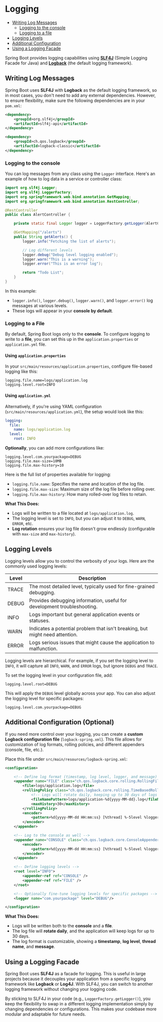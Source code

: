 # Logging

- [Writing Log Messages](#writing-log-messages)
  - [Logging to the console](#logging-to-the-console)
  - [Logging to a file](#logging-to-a-file)
- [Logging Levels](#logging-levels)
- [Additional Configuration](#additional-configuration-optional)
- [Using a Logging Facade](#using-a-logging-facade)

Spring Boot provides logging capabilities using [**SLF4J**](https://www.slf4j.org/) (Simple Logging Facade for Java) and [**Logback**](https://logback.qos.ch/) (the default logging framework).

## Writing Log Messages

Spring Boot uses **SLF4J** with **Logback** as the default logging framework, so in most cases, you don't need to add any external dependencies. However, to ensure flexibility, make sure the following dependencies are in your `pom.xml`:

```xml
<dependency>
    <groupId>org.slf4j</groupId>
    <artifactId>slf4j-api</artifactId>
</dependency>

<dependency>
    <groupId>ch.qos.logback</groupId>
    <artifactId>logback-classic</artifactId>
</dependency>
```

### Logging to the console

You can log messages from any class using the `Logger` interface. Here's an example of how to log data in a service or controller class:

```java
import org.slf4j.Logger;
import org.slf4j.LoggerFactory;
import org.springframework.web.bind.annotation.GetMapping;
import org.springframework.web.bind.annotation.RestController;

@RestController
public class AlertController {

    private static final Logger logger = LoggerFactory.getLogger(AlertController.class);

    @GetMapping("/alerts")
    public String getAlerts() {
        logger.info("Fetching the list of alerts");

        // Log different levels
        logger.debug("Debug level logging enabled");
        logger.warn("This is a warning");
        logger.error("This is an error log");

        return "Todo List";
    }
}
```

In this example:

- `logger.info()`, `logger.debug()`, `logger.warn()`, and `logger.error()` log messages at various levels.
- These logs will appear in your **console by default**.

### Logging to a File

By default, Spring Boot logs only to the **console**. To configure logging to write to a **file**, you can set this up in the `application.properties` or `application.yml` file.

#### Using `application.properties`

In your `src/main/resources/application.properties`, configure file-based logging like this:

```properties
logging.file.name=logs/application.log
logging.level.root=INFO
```

#### Using `application.yml`

Alternatively, if you're using YAML configuration (`src/main/resources/application.yml`), the setup would look like this:

```yaml
logging:
  file:
    name: logs/application.log
  level:
    root: INFO
```

**Optionally**, you can add more configurations like:

```properties
logging.level.com.yourpackage=DEBUG
logging.file.max-size=10MB
logging.file.max-history=10
```

Here is the full list of properties available for logging:

- `logging.file.name`: Specifies the name and location of the log file.
- `logging.file.max-size`: Maximum size of the log file before rolling over.
- `logging.file.max-history`: How many rolled-over log files to retain.

**What This Does:**

- Logs will be written to a file located at `logs/application.log`.
- The logging level is set to `INFO`, but you can adjust it to `DEBUG`, `WARN`, `ERROR`, etc.
- **Log rotation** ensures your log file doesn't grow endlessly (configurable with `max-size` and `max-history`).

## Logging Levels

Logging levels allow you to control the verbosity of your logs. Here are the commonly used logging levels:

| Level | Description                                                                  |
| ----- | ---------------------------------------------------------------------------- |
| TRACE | The most detailed level, typically used for fine-grained debugging.          |
| DEBUG | Provides debugging information, useful for development troubleshooting.      |
| INFO  | Logs important but general application events or statuses.                   |
| WARN  | Indicates a potential problem that isn't breaking, but might need attention. |
| ERROR | Logs serious issues that might cause the application to malfunction.         |

Logging levels are hierarchical. For example, if you set the logging level to `INFO`, it will capture all `INFO`, `WARN`, and `ERROR` logs, but ignore `DEBUG` and `TRACE`.

To set the logging level in your configuration file, add:

```properties
logging.level.root=DEBUG
```

This will apply the `DEBUG` level globally across your app. You can also adjust the logging level for specific packages:

```properties
logging.level.com.yourpackage=DEBUG
```

## Additional Configuration (Optional)

If you need more control over your logging, you can create a **custom Logback configuration file** (`logback-spring.xml`). This file allows for customization of log formats, rolling policies, and different appenders (console, file, etc.).

Place this file under `src/main/resources/logback-spring.xml`:

```xml
<configuration>

    <!-- Define log format (timestamp, log level, logger, and message) -->
    <appender name="FILE" class="ch.qos.logback.core.rolling.RollingFileAppender">
        <file>logs/application.log</file>
        <rollingPolicy class="ch.qos.logback.core.rolling.TimeBasedRollingPolicy">
            <!-- Logs will rotate daily, keeping up to 30 days of logs -->
            <fileNamePattern>logs/application-%d{yyyy-MM-dd}.log</fileNamePattern>
            <maxHistory>30</maxHistory>
        </rollingPolicy>
        <encoder>
            <pattern>%d{yyyy-MM-dd HH:mm:ss} [%thread] %-5level %logger{36} - %msg%n</pattern>
        </encoder>
    </appender>

    <!-- Log to the console as well -->
    <appender name="CONSOLE" class="ch.qos.logback.core.ConsoleAppender">
        <encoder>
            <pattern>%d{yyyy-MM-dd HH:mm:ss} [%thread] %-5level %logger{36} - %msg%n</pattern>
        </encoder>
    </appender>

    <!-- Define logging levels -->
    <root level="INFO">
        <appender-ref ref="CONSOLE" />
        <appender-ref ref="FILE" />
    </root>

    <!-- Optionally fine-tune logging levels for specific packages -->
    <logger name="com.yourpackage" level="DEBUG"/>

</configuration>
```

**What This Does:**

- Logs will be written both to the **console** and a **file**.
- The log file will **rotate daily**, and the application will keep logs for up to 30 days.
- The log format is customizable, showing a **timestamp**, **log level**, **thread name**, and **message**.

## Using a Logging Facade

Spring Boot uses **SLF4J** as a facade for logging. This is useful in large projects because it decouples your application from a specific logging framework like **Logback** or **Log4J**. With SLF4J, you can switch to another logging framework without changing your logging code.

By sticking to SLF4J in your code (e.g., `LoggerFactory.getLogger()`), you keep the flexibility to swap in a different logging implementation simply by changing dependencies or configurations. This makes your codebase more modular and adaptable for future needs.
